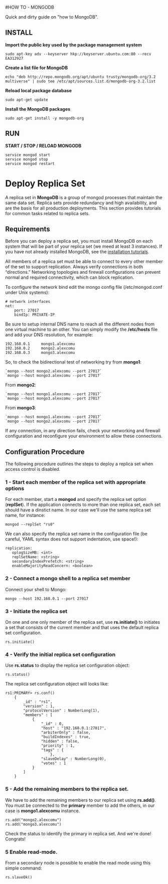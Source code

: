 #HOW TO - MONGODB

Quick and dirty guide on "how to MongoDB".

## INSTALL

**Import the public key used by the package management system**

    sudo apt-key adv --keyserver hkp://keyserver.ubuntu.com:80 --recv EA312927

**Create a list file for MongoDB**

    echo "deb http://repo.mongodb.org/apt/ubuntu trusty/mongodb-org/3.2 multiverse" | sudo tee /etc/apt/sources.list.d/mongodb-org-3.2.list

**Reload local package database**

    sudo apt-get update

**Install the MongoDB packages**

    sudo apt-get install -y mongodb-org

## RUN

**START / STOP / RELOAD MONGODB**

    service mongod start
    service mongod stop
    service mongod restart


# Deploy Replica Set

A replica set in **MongoDB** is a group of mongod processes that maintain the same data set. Replica sets provide redundancy and high availability, and are the basis for all production deployments. This section provides tutorials for common tasks related to replica sets.

## Requirements

Before you can deploy a replica set, you must install MongoDB on each system that will be part of your replica set (we meed at least 3 instances). If you have not already installed MongoDB, see the [installation tutorials](https://docs.mongodb.org/manual/installation/#tutorial-installation "Installation").

All members of a replica set must be able to connect to every other member of the set to support replication. Always verify connections in both “directions.” Networking topologies and firewall configurations can prevent normal and required connectivity, which can block replication.

To configure the network bind edit the mongo config file (/etc/mongod.conf under Unix systems):

    # network interfaces
    net:
        port: 27017
        bindIp: PRIVATE-IP

Be sure to setup internal DNS name to reach all the different nodes from one virtual machine to an other. You can simply modify the **/etc/hosts** file and add your DNS resolution, for example:

    192.168.0.1     mongo1.alexcomu
    192.168.0.2     mongo2.alexcomu
    192.168.0.3     mongo3.alexcomu

So, to check the bidirectional test of networking try from **mongo1**:

    `mongo --host mongo2.alexcomu --port 27017`
    `mongo --host mongo3.alexcomu --port 27017`

From **mongo2**:

    `mongo --host mongo1.alexcomu --port 27017`
    `mongo --host mongo3.alexcomu --port 27017`

From **mongo3**:

    `mongo --host mongo1.alexcomu --port 27017`
    `mongo --host mongo2.alexcomu --port 27017`

If any connection, in any direction fails, check your networking and firewall configuration and reconfigure your environment to allow these connections.

## Configuration Procedure

The following procedure outlines the steps to deploy a replica set when access control is disabled.

### 1 - Start each member of the replica set with appropriate options

For each member, start a **mongod** and specify the replica set option (**replSet**). If the application connects to more than one replica set, each set should have a dinstict name. In our case we'll use the same replica set name, for instance:

    mongod --replSet "rs0"

We can also specify the replica set name in the configuration file (be careful, YAML syntax does not support indentation, use space!):

    replication:
       oplogSizeMB: <int>
       replSetName: <string>
       secondaryIndexPrefetch: <string>
       enableMajorityReadConcern: <boolean>

### 2 - Connect a mongo shell to a replica set member

Connect your shell to Mongo:

    mongo --host 192.168.0.1 --port 27017

### 3 - Initiate the replica set

On one and one only member of the replica set, use **rs.initiate()** to initiates a set that consists of the current member and that uses the default replica set configuration.

    rs.initiate()

### 4 - Verify the initial replica set configuration

Use **rs.status** to display the replica set configuration object:

    rs.status()

The replica set configuration object will looks like:

    rs1:PRIMARY> rs.conf()
        {
            _id" : "rs1",
            "version" : 1,
            "protocolVersion" : NumberLong(1),
            "members" : [
                {
                    "_id" : 0,
                    "host" : "192.168.0.1:27017",
                    "arbiterOnly" : false,
                    "buildIndexes" : true,
                    "hidden" : false,
                    "priority" : 1,
                    "tags" : {
                        },
                    "slaveDelay" : NumberLong(0),
                    "votes" : 1
                }
            ]
        }

### 5 - Add the remaining members to the replica set.

We have to add the remaining members to our replica set using **rs.add()**. You must be connected to the **primary** member to add the others, in our case is **mongo1.alexcomu** instance.

    rs.add("mongo2.alexcomu")
    rs.add("mongo3.alexcomu")

Check the status to identify the primary in replica set. And we're done! Congrats!

### 5 Enable read-mode.

From a secondary node is possible to enable the read mode using this simple command:

    rs.slaveOk()
